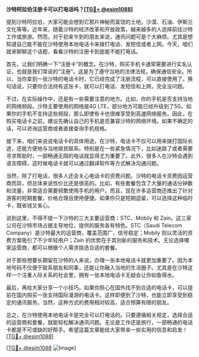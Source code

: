 **沙特阿拉伯注册卡可以打电话吗？[[TG💪+ @esim1088](https://t.me/s/esim1088)]**

提到沙特阿拉伯，大家可能会想到它那片神秘而富饶的土地，沙漠、石油、伊斯兰文化等等。近年来，随着沙特的经济改革和开放政策，越来越多的人选择前往沙特工作或旅游。然而，对于初来乍到的朋友来说，通讯问题可是个大麻烦。尤其是想知道自己能不能在沙特使用本地电话卡来拨打电话、发短信或者上网。今天，咱们就来聊聊这个话题，看看沙特的注册卡到底能不能打电话。

首先，让我们明确一下“注册卡”的概念。在沙特，购买手机卡通常需要进行实名认证，也就是我们常说的“注册”。这是为了遵守当地的法律法规，确保通信安全。所以，当你拿到一张沙特的电话卡时，它已经完成了注册流程，可以直接使用了。换句话说，只要你合法持有这张卡，就可以打电话、发短信和上网，完全没问题。

不过，在实际操作中，还是有一些需要注意的地方。比如，你的手机是否支持当地的网络频段。沙特主要使用的网络是4G LTE，部分地方可能已经升级到了5G。如果你的手机不支持这些频段，那么即使有卡也很难享受到高速网络服务。因此，在购买电话卡之前，建议先确认自己的手机是否兼容沙特的网络环境。如果不确定的话，可以咨询运营商或者直接查询手机规格。

接下来，咱们来说说电话卡的具体用途。在沙特，电话卡不仅可以用来拨打国际长途，还能方便地与当地居民联系。特别是在一些紧急情况下，比如迷路了或者需要寻求帮助时，一部畅通无阻的电话就显得尤为重要了。此外，很多人在沙特会遇到语言障碍，这时候电话卡就可以通过翻译软件等方式解决沟通问题。

当然，除了打电话，很多人还会关心电话卡的资费问题。沙特的电话卡资费因运营商而异，但总体来说性价比还是很高的。比如，有些套餐包含了大量的通话分钟数和流量，非常适合需要频繁使用手机的用户。而且，现在许多运营商还推出了针对游客的短期套餐，价格合理且使用便捷。如果你只是短期逗留，可以选择这种临时卡，既省钱又省心。

说到这里，不得不提一下沙特的三大主要运营商：STC、Mobily 和 Zain。这三家公司在沙特市场占据主导地位，提供的服务各有特色。STC（Saudi Telecom Company）是沙特最大的运营商，覆盖范围广，信号稳定；Mobily 则以灵活的资费方案吸引了不少年轻用户；Zain 的优势在于其创新的服务和技术。无论选择哪家运营商，都可以根据个人需求挑选合适的套餐。

对于那些想要长期留在沙特的人来说，办理一张本地电话卡就更加重要了。因为本地号码不仅便于联系朋友和同事，还能让你融入当地的生活圈子。尤其是在沙特这样一个注重人际关系的社会里，拥有一张本地电话卡无疑会让你如鱼得水。

最后，再给大家分享一个小技巧。如果你担心在国外找不到合适的电话卡，可以提前在国内购买一张支持国际漫游的电话卡。这样即便到了沙特，也能立即享受到稳定的通讯服务。当然，这种方式的费用相对较高，适合预算有限的朋友。

总之，在沙特使用本地电话卡是完全可以打电话的。只要遵循相关规定，选择合适的运营商和套餐，就能轻松解决通讯问题。无论是工作还是旅行，一部畅通的电话卡都是不可或缺的好帮手。希望这篇文章能给大家带来一些实用的信息和启发！[[TG💪+ @esim1088](https://t.me/s/esim1088)]

[[TG💪+ @esim1088](https://t.me/s/esim1088) ![Image](https://i.postimg.cc/4NQfJmqS/Snipaste-2025-05-13-00-14-12.png)]